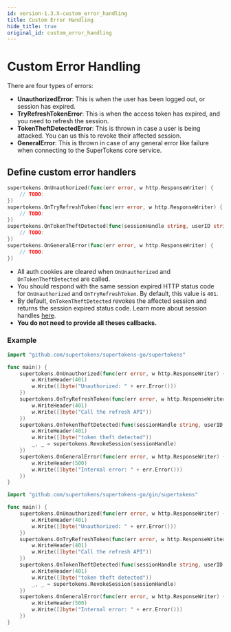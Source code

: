 ```yaml
---
id: version-1.3.X-custom_error_handling
title: Custom Error Handling
hide_title: true
original_id: custom_error_handling
---
```


# Custom Error Handling

There are four types of errors:
- **UnauthorizedError**: This is when the user has been logged out, or session has expired.
- **TryRefreshTokenError**: This is when the access token has expired, and you need to refresh the session.
- **TokenTheftDetectedError**: This is thrown in case a user is being attacked. You can us this to revoke their affected session.
- **GeneralError**: This is thrown in case of any general error like failure when connecting to the SuperTokens core service.

## Define custom error handlers
```go
supertokens.OnUnauthorized(func(err error, w http.ResponseWriter) {
    // TODO:
})
supertokens.OnTryRefreshToken(func(err error, w http.ResponseWriter) {
    // TODO:
})
supertokens.OnTokenTheftDetected(func(sessionHandle string, userID string, w http.ResponseWriter) {
    // TODO:
})
supertokens.OnGeneralError(func(err error, w http.ResponseWriter) {
    // TODO:
})
```

- All auth cookies are cleared when `OnUnauthorized` and `OnTokenTheftDetected` are called.
- You should respond with the same session expired HTTP status code for `OnUnauthorized` and `OnTryRefreshToken`. By default, this value is `401`.
- By default, `OnTokenTheftDetected` revokes the affected session and returns the session expired status code. Learn more about session handles [here](./session-handle).
- **You do not need to provide all theses callbacks.**

<div class="divider"></div> 

### Example

<!--DOCUSAURUS_CODE_TABS-->
<!--Mux or net/http-->
```go
import "github.com/supertokens/supertokens-go/supertokens"

func main() {
    supertokens.OnUnauthorized(func(err error, w http.ResponseWriter) {
        w.WriteHeader(401)
        w.Write([]byte("Unauthorized: " + err.Error()))
    })
    supertokens.OnTryRefreshToken(func(err error, w http.ResponseWriter) {
        w.WriteHeader(401)
        w.Write([]byte("Call the refresh API"))
    })
    supertokens.OnTokenTheftDetected(func(sessionHandle string, userID string, w http.ResponseWriter) {
        w.WriteHeader(401)
	    w.Write([]byte("token theft detected"))
	    _, _ = supertokens.RevokeSession(sessionHandle)
    })
    supertokens.OnGeneralError(func(err error, w http.ResponseWriter) {
        w.WriteHeader(500)
	    w.Write([]byte("Internal error: " + err.Error()))
    })
}
```
<!--Gin-->
```go
import "github.com/supertokens/supertokens-go/gin/supertokens"

func main() {
    supertokens.OnUnauthorized(func(err error, w http.ResponseWriter) {
        w.WriteHeader(401)
        w.Write([]byte("Unauthorized: " + err.Error()))
    })
    supertokens.OnTryRefreshToken(func(err error, w http.ResponseWriter) {
        w.WriteHeader(401)
        w.Write([]byte("Call the refresh API"))
    })
    supertokens.OnTokenTheftDetected(func(sessionHandle string, userID string, w http.ResponseWriter) {
        w.WriteHeader(401)
	    w.Write([]byte("token theft detected"))
	    _, _ = supertokens.RevokeSession(sessionHandle)
    })
    supertokens.OnGeneralError(func(err error, w http.ResponseWriter) {
        w.WriteHeader(500)
	    w.Write([]byte("Internal error: " + err.Error()))
    })
}
```
<!--END_DOCUSAURUS_CODE_TABS-->